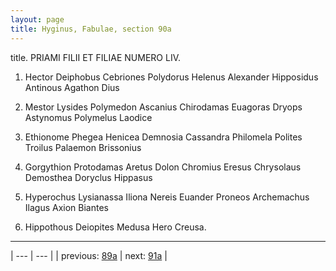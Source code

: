 ```yaml
---
layout: page
title: Hyginus, Fabulae, section 90a
---
```


title. PRIAMI FILII ET FILIAE NUMERO LIV.



1. Hector Deiphobus Cebriones Polydorus Helenus Alexander Hipposidus Antinous Agathon Dius



2. Mestor Lysides Polymedon Ascanius Chirodamas Euagoras Dryops Astynomus Polymelus Laodice



3. Ethionome Phegea Henicea Demnosia Cassandra Philomela Polites Troilus Palaemon Brissonius



4. Gorgythion Protodamas Aretus Dolon Chromius Eresus Chrysolaus Demosthea Doryclus Hippasus



5. Hyperochus Lysianassa Iliona Nereis Euander Proneos Archemachus Ilagus Axion Biantes



6. Hippothous Deiopites Medusa Hero Creusa.



---

| --- | --- |
| previous: [89a](../89a/) | next: [91a](../91a/) |